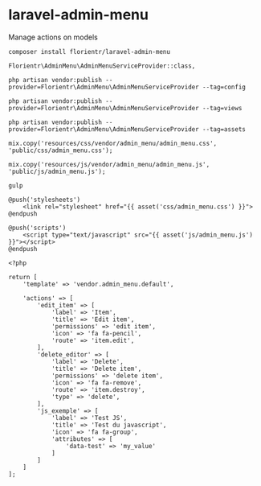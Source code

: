 # laravel-admin-menu
Manage actions on models

`composer install florientr/laravel-admin-menu`

`Florientr\AdminMenu\AdminMenuServiceProvider::class,`

`php artisan vendor:publish --provider=Florientr\AdminMenu\AdminMenuServiceProvider --tag=config`

`php artisan vendor:publish --provider=Florientr\AdminMenu\AdminMenuServiceProvider --tag=views`

`php artisan vendor:publish --provider=Florientr\AdminMenu\AdminMenuServiceProvider --tag=assets`

`mix.copy('resources/css/vendor/admin_menu/admin_menu.css', 'public/css/admin_menu.css');`
	
`mix.copy('resources/js/vendor/admin_menu/admin_menu.js', 'public/js/admin_menu.js');`

`gulp`

```
@push('stylesheets')
    <link rel="stylesheet" href="{{ asset('css/admin_menu.css') }}">
@endpush
```

```
@push('scripts')
    <script type="text/javascript" src="{{ asset('js/admin_menu.js') }}"></script>
@endpush
```

```
<?php

return [
	'template' => 'vendor.admin_menu.default',

	'actions' => [
		'edit_item' => [
			'label' => 'Item',
			'title' => 'Edit item',
			'permissions' => 'edit item',
			'icon' => 'fa fa-pencil',
			'route' => 'item.edit',
		],
		'delete_editor' => [
			'label' => 'Delete',
			'title' => 'Delete item',
			'permissions' => 'delete item',
			'icon' => 'fa fa-remove',
			'route' => 'item.destroy',
			'type' => 'delete',
		],
		'js_exemple' => [
			'label' => 'Test JS',
			'title' => 'Test du javascript',
			'icon' => 'fa fa-group',
			'attributes' => [
				'data-test' => 'my_value'
			]
		]
	]
];
```